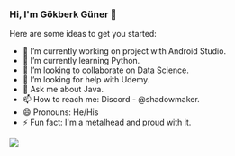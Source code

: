 ### Hi, I'm Gökberk Güner 👋

Here are some ideas to get you started:

- 🔭 I’m currently working on project with Android Studio.
- 🌱 I’m currently learning Python.
- 👯 I’m looking to collaborate on Data Science.
- 🤔 I’m looking for help with Udemy.
- 💬 Ask me about Java.
- 📫 How to reach me: Discord - @shadowmaker.
- 😄 Pronouns: He/His
- ⚡ Fun fact: I'm a metalhead and proud with it.

<img src = "https://github-readme-stats.vercel.app/api?username=gokberkguner&&show_icons=true&title_color=ffffff&icon_color=630300&text_color=ffffff&bg_color=151515">
